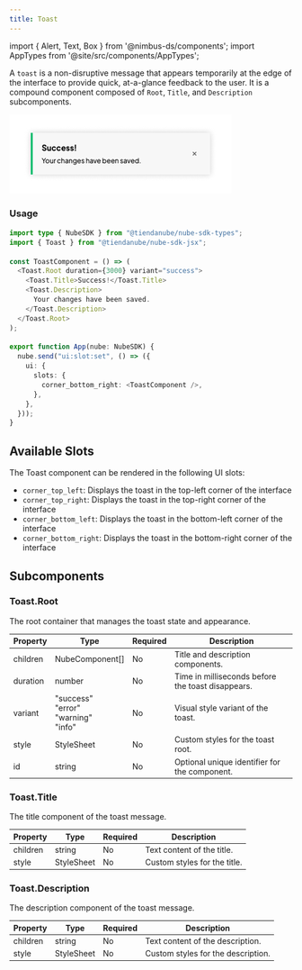 ```yaml
---
title: Toast
---
```


import { Alert, Text, Box } from '@nimbus-ds/components';
import AppTypes from '@site/src/components/AppTypes';

A `toast` is a non-disruptive message that appears temporarily at the edge of the interface to provide quick, at-a-glance feedback to the user.
It is a compound component composed of `Root`, `Title`, and `Description` subcomponents.

![Toast](../../../../static/img/pt/nube-sdk-toast.png "Toast")

### Usage

```typescript title="Example"
import type { NubeSDK } from "@tiendanube/nube-sdk-types";
import { Toast } from "@tiendanube/nube-sdk-jsx";

const ToastComponent = () => (
  <Toast.Root duration={3000} variant="success">
    <Toast.Title>Success!</Toast.Title>
    <Toast.Description>
      Your changes have been saved.
    </Toast.Description>
  </Toast.Root>
);

export function App(nube: NubeSDK) {
  nube.send("ui:slot:set", () => ({
    ui: {
      slots: {
        corner_bottom_right: <ToastComponent />,
      },
    },
  }));
}
```

## Available Slots

The Toast component can be rendered in the following UI slots:

- `corner_top_left`: Displays the toast in the top-left corner of the interface
- `corner_top_right`: Displays the toast in the top-right corner of the interface
- `corner_bottom_left`: Displays the toast in the bottom-left corner of the interface
- `corner_bottom_right`: Displays the toast in the bottom-right corner of the interface

## Subcomponents

### Toast.Root

The root container that manages the toast state and appearance.

| Property  | Type                                                    | Required | Description                                                |
| --------- | ------------------------------------------------------- | -------- | ---------------------------------------------------------- |
| children  | NubeComponent[]                                    | No       | Title and description components.                          |
| duration  | number                                                   | No       | Time in milliseconds before the toast disappears.          |
| variant   | "success"<br/>"error"<br/>"warning"<br/>"info"          | No       | Visual style variant of the toast.                         |
| style     | StyleSheet                                               | No       | Custom styles for the toast root.                          |
| id        | string                                                   | No       | Optional unique identifier for the component.              |

### Toast.Title

The title component of the toast message.

| Property | Type       | Required | Description                                    |
| -------- | ---------- | -------- | ---------------------------------------------- |
| children | string     | No       | Text content of the title.                     |
| style    | StyleSheet | No       | Custom styles for the title.                   |

### Toast.Description

The description component of the toast message.

| Property | Type       | Required | Description                                    |
| -------- | ---------- | -------- | ---------------------------------------------- |
| children | string     | No       | Text content of the description.               |
| style    | StyleSheet | No       | Custom styles for the description.             |
